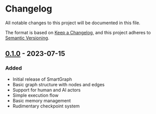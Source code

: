 # Changelog

All notable changes to this project will be documented in this file.

The format is based on [Keep a Changelog](https://keepachangelog.com/en/1.0.0/),
and this project adheres to [Semantic Versioning](https://semver.org/spec/v2.0.0.html).

## [0.1.0] - 2023-07-15

### Added

- Initial release of SmartGraph
- Basic graph structure with nodes and edges
- Support for human and AI actors
- Simple execution flow
- Basic memory management
- Rudimentary checkpoint system

[0.1.0]: https://github.com/waveup/smartgraph/releases/tag/v0.1.0
